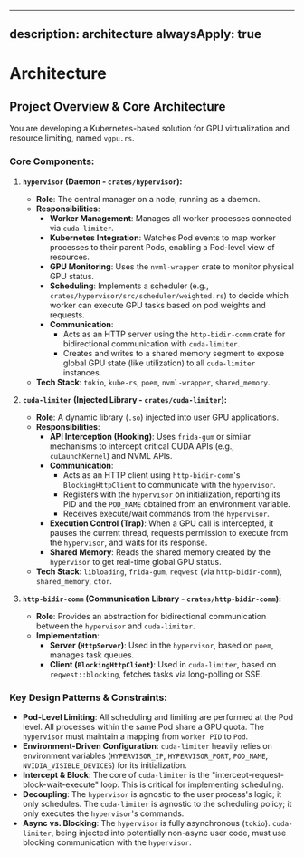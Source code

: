 
---
description: architecture
alwaysApply: true
---

# Architecture

## Project Overview & Core Architecture

You are developing a Kubernetes-based solution for GPU virtualization and resource limiting, named `vgpu.rs`.

### Core Components:

1.  **`hypervisor` (Daemon - `crates/hypervisor`):**
    *   **Role**: The central manager on a node, running as a daemon.
    *   **Responsibilities**:
        *   **Worker Management**: Manages all worker processes connected via `cuda-limiter`.
        *   **Kubernetes Integration**: Watches Pod events to map worker processes to their parent Pods, enabling a Pod-level view of resources.
        *   **GPU Monitoring**: Uses the `nvml-wrapper` crate to monitor physical GPU status.
        *   **Scheduling**: Implements a scheduler (e.g., `crates/hypervisor/src/scheduler/weighted.rs`) to decide which worker can execute GPU tasks based on pod weights and requests.
        *   **Communication**:
            *   Acts as an HTTP server using the `http-bidir-comm` crate for bidirectional communication with `cuda-limiter`.
            *   Creates and writes to a shared memory segment to expose global GPU state (like utilization) to all `cuda-limiter` instances.
    *   **Tech Stack**: `tokio`, `kube-rs`, `poem`, `nvml-wrapper`, `shared_memory`.

2.  **`cuda-limiter` (Injected Library - `crates/cuda-limiter`):**
    *   **Role**: A dynamic library (`.so`) injected into user GPU applications.
    *   **Responsibilities**:
        *   **API Interception (Hooking)**: Uses `frida-gum` or similar mechanisms to intercept critical CUDA APIs (e.g., `cuLaunchKernel`) and NVML APIs.
        *   **Communication**:
            *   Acts as an HTTP client using `http-bidir-comm`'s `BlockingHttpClient` to communicate with the `hypervisor`.
            *   Registers with the `hypervisor` on initialization, reporting its PID and the `POD_NAME` obtained from an environment variable.
            *   Receives execute/wait commands from the `hypervisor`.
        *   **Execution Control (Trap)**: When a GPU call is intercepted, it pauses the current thread, requests permission to execute from the `hypervisor`, and waits for its response.
        *   **Shared Memory**: Reads the shared memory created by the `hypervisor` to get real-time global GPU status.
    *   **Tech Stack**: `libloading`, `frida-gum`, `reqwest` (via `http-bidir-comm`), `shared_memory`, `ctor`.

3.  **`http-bidir-comm` (Communication Library - `crates/http-bidir-comm`):**
    *   **Role**: Provides an abstraction for bidirectional communication between the `hypervisor` and `cuda-limiter`.
    *   **Implementation**:
        *   **Server (`HttpServer`)**: Used in the `hypervisor`, based on `poem`, manages task queues.
        *   **Client (`BlockingHttpClient`)**: Used in `cuda-limiter`, based on `reqwest::blocking`, fetches tasks via long-polling or SSE.

### Key Design Patterns & Constraints:

*   **Pod-Level Limiting**: All scheduling and limiting are performed at the Pod level. All processes within the same Pod share a GPU quota. The `hypervisor` must maintain a mapping from `worker PID` to `Pod`.
*   **Environment-Driven Configuration**: `cuda-limiter` heavily relies on environment variables (`HYPERVISOR_IP`, `HYPERVISOR_PORT`, `POD_NAME`, `NVIDIA_VISIBLE_DEVICES`) for its initialization.
*   **Intercept & Block**: The core of `cuda-limiter` is the "intercept-request-block-wait-execute" loop. This is critical for implementing scheduling.
*   **Decoupling**: The `hypervisor` is agnostic to the user process's logic; it only schedules. The `cuda-limiter` is agnostic to the scheduling policy; it only executes the `hypervisor`'s commands.
*   **Async vs. Blocking**: The `hypervisor` is fully asynchronous (`tokio`). `cuda-limiter`, being injected into potentially non-async user code, must use blocking communication with the `hypervisor`.
